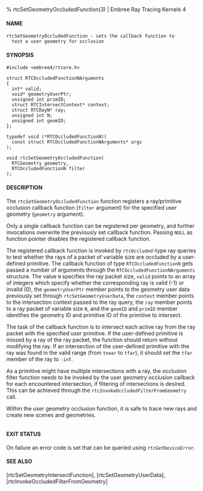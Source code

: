 % rtcSetGeometryOccludedFunction(3) | Embree Ray Tracing Kernels 4

#### NAME

    rtcSetGeometryOccludedFunction - sets the callback function to
      test a user geometry for occlusion

#### SYNOPSIS

    #include <embree4/rtcore.h>

    struct RTCOccludedFunctionNArguments
    {
      int* valid;
      void* geometryUserPtr;
      unsigned int primID;
      struct RTCIntersectContext* context;
      struct RTCRayN* ray;
      unsigned int N;
      unsigned int geomID;
    };
  
    typedef void (*RTCOccludedFunctionN)(
      const struct RTCOccludedFunctionNArguments* args
    );
    
    void rtcSetGeometryOccludedFunction(
      RTCGeometry geometry,
      RTCOccludedFunctionN filter
    );

#### DESCRIPTION

The `rtcSetGeometryOccludedFunction` function registers a
ray/primitive occlusion callback function (`filter` argument) for the
specified user geometry (`geometry` argument).

Only a single callback function can be registered per geometry, and
further invocations overwrite the previously set callback function.
Passing `NULL` as function pointer disables the registered callback
function.

The registered callback function is invoked by `rtcOccluded`-type ray
queries to test whether the rays of a packet of variable size are
occluded by a user-defined primitive. The callback function of type
`RTCOccludedFunctionN` gets passed a number of arguments through the
`RTCOccludedFunctionNArguments` structure. The value `N` specifies the
ray packet size, `valid` points to an array of integers which specify
whether the corresponding ray is valid (-1) or invalid (0), the
`geometryUserPtr` member points to the geometry user data previously set
through `rtcSetGeometryUserData`, the `context` member points to the
intersection context passed to the ray query, the `ray` member points
to a ray packet of variable size `N`, and the `geomID` and
`primID` member identifies the geometry ID and primitive ID of the
primitive to intersect.

The task of the callback function is to intersect each active ray from
the ray packet with the specified user primitive. If the user-defined
primitive is missed by a ray of the ray packet, the function should
return without modifying the ray. If an intersection of the
user-defined primitive with the ray was found in the valid range (from
`tnear` to `tfar`), it should set the `tfar` member of the ray to
`-inf`.

As a primitive might have multiple intersections with a ray, the
occlusion filter function needs to be invoked by the user geometry
occlusion callback for each encountered intersection, if filtering
of intersections is desired. This can be achieved through the
`rtcInvokeOccludedFilterFromGeometry` call.

Within the user geometry occlusion function, it is safe to trace new
rays and create new scenes and geometries.

``` {include=src/api/inc/reorder_callback_occluded.md}
```

#### EXIT STATUS

On failure an error code is set that can be queried using
`rtcGetDeviceError`.

#### SEE ALSO

[rtcSetGeometryIntersectFunction], [rtcSetGeometryUserData], [rtcInvokeOccludedFilterFromGeometry]

